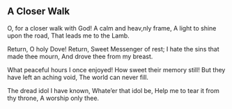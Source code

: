 ## A Closer Walk

O, for a closer walk with God!
A calm and heav,nly frame,
A light to shine upon the road,
That leads me to the Lamb. 

Return, O holy Dove! Return,
Sweet Messenger of rest;
I hate the sins that made thee mourn,
And drove thee from my breast. 

What peaceful hours I once enjoyed!
How sweet their memory still!
But they have left an aching void,
The world can never fill. 

The dread idol I have known,
Whate’er that idol be,
Help me to tear it from thy throne,
A worship only thee.